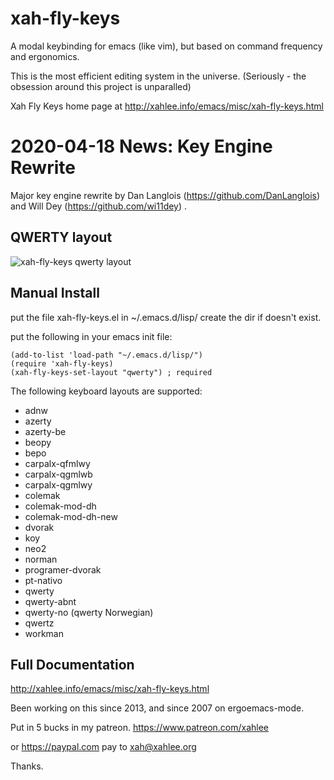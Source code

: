 xah-fly-keys
===================

A modal keybinding for emacs (like vim), but based on command frequency and ergonomics.

This is the most efficient editing system in the universe. (Seriously - the obsession around this project is unparalled)

Xah Fly Keys home page at
http://xahlee.info/emacs/misc/xah-fly-keys.html

2020-04-18 News: Key Engine Rewrite
===================

Major key engine rewrite by Dan Langlois (https://github.com/DanLanglois) and Will Dey (https://github.com/wi11dey) .

QWERTY layout
-------------------
![xah-fly-keys qwerty layout](xah_fly_keys_qwerty_layout_2020-04-18_4fgyk.png)

Manual Install
-------------------

put the file xah-fly-keys.el in ~/.emacs.d/lisp/
create the dir if doesn't exist.

put the following in your emacs init file:

```elisp
(add-to-list 'load-path "~/.emacs.d/lisp/")
(require 'xah-fly-keys)
(xah-fly-keys-set-layout "qwerty") ; required
```

The following keyboard layouts are supported:

* adnw
* azerty
* azerty-be
* beopy
* bepo
* carpalx-qfmlwy
* carpalx-qgmlwb
* carpalx-qgmlwy
* colemak
* colemak-mod-dh
* colemak-mod-dh-new
* dvorak
* koy
* neo2
* norman
* programer-dvorak
* pt-nativo
* qwerty
* qwerty-abnt
* qwerty-no (qwerty Norwegian)
* qwertz
* workman

Full Documentation
-------------------

http://xahlee.info/emacs/misc/xah-fly-keys.html

Been working on this since 2013, and since 2007 on ergoemacs-mode.

Put in 5 bucks in my patreon.
https://www.patreon.com/xahlee

or https://paypal.com
pay to xah@xahlee.org

Thanks.
